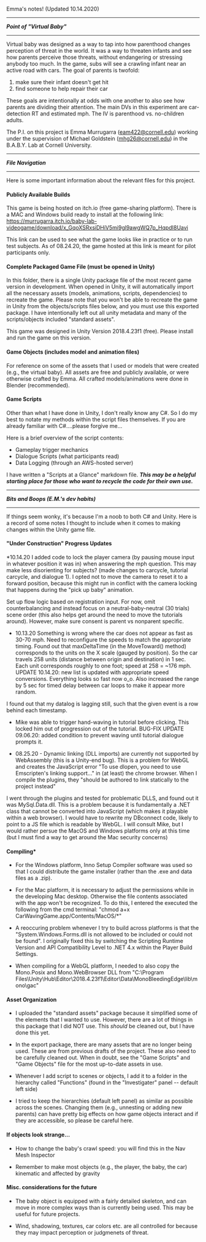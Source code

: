 Emma's notes! (Updated 10.14.2020)

*****************************
***Point of "Virtual Baby"***
*****************************
Virtual baby was designed as a way to tap into how parenthood changes
perception of threat in the world. It was a way to threaten infants 
and see how parents perceive those threats, without endangering or
stressing anybody too much. In the game, subs will see a crawling infant 
near an active road with cars. The goal of parents is twofold: 

1. make sure their infant doesn't get hit 
2. find someone to help repair their car

These goals are intentionally at odds with one another to also see
how parents are dividing their attention. The main DVs in this experiment 
are car-detection RT and estimated mph. The IV is parenthood vs. no-children adults.


The P.I. on this project is Emma Murrugarra (eam422@cornell.edu) working under the supervision
of Michael Goldstein (mhg26@cornell.edu) in the B.A.B.Y. Lab at Cornell University. 


****************
***File Navigation***
****************
Here is some important information about the relevant files for this project.

#### **Publicly Available Builds**
This game is being hosted on itch.io (free game-sharing platform). There is a MAC and Windows
build ready to install at the following link: 
https://murrugarra.itch.io/baby-lab-videogame/download/x_GqoXSRxsiDHiV5mi9gl9awgWQ7p_HqpdI8Uavi

This link can be used to see what the game looks like in practice or to run test subjects. 
As of 08.24.20, the game hosted at this link is meant for pilot participants only.

#### **Complete Packaged Game File (must be opened in Unity)**
In this folder, there is a single Unity package file of the most recent game version in development. 
When opened in Unity, it will automatically import all the necessary assets (models, animations, 
scripts, dependencies) to recreate the game. Please note that you won't be able to recreate the game 
in Unity from the objects/scripts files below, and you must use this exported package. I have intentionally
left out all unity metadata and many of the scripts/objects included "standard assets". 

This game was designed in Unity Version 2018.4.23f1 (free). Please install and run the game on this version.

#### **Game Objects (includes model and animation files)**
For reference on some of the assets that I used or models that were created (e.g., the virtual baby).
All assets are free and publicly available, or were otherwise crafted by Emma. All crafted
models/animations were done in Blender (recommended). 

#### **Game Scripts**
Other than what I have done in Unity, I don't really know any C#. So I do my best to notate my methods
within the script files themselves. If you are already familiar with C#....please forgive me...

Here is a brief overview of the script contents:
* Gameplay trigger mechanics 
* Dialogue Scripts (what participants read)
* Data Logging (through an AWS-hosted server) 

I have written a "Scripts at a Glance" markdown file. ***This may be a helpful starting place for those
who want to recycle the code for their own use.***


*************************************
***Bits and Boops (E.M.'s dev habits)***
*************************************
If things seem wonky, it's because I'm a noob to both C# and Unity. Here is a record of some 
notes I thought to include when it comes to making changes within the Unity game file. 

#### **"Under Construction" Progress Updates**
*10.14.20 I added code to lock the player camera (by pausing mouse input in whatever position it was in) when answering the mph question. This may make less disorienting for subjects? (made changes to carcycle, tutorial carcycle, and dialogue 1). I opted not to move the camera to reset it to a forward position, because this might run in conflict with the camera locking that happens during the "pick up baby" animation. 

Set up flow logic based on registration input. For now, omit counterbalancing and instead focus on a neutral-baby-neutral (30 trials) scene order (this also helps get around the need to move the tutorials around). However, make sure consent is parent vs nonparent specific.

* 10.13.20 Something is wrong where the car does not appear as fast as 30-70 mph. Need to reconfigure the speeds to match the appropriate timing. Found out that maxDeltaTime (in the MoveToward() method) corresponds to the units on the X scale (gauged by position). So the car travels 258 units (distance between origin and destination) in 1 sec. Each unit corresponds roughly to one foot; speed at 258 = ~176 mph. UPDATE 10.14.20: new list is updated with appropriate speed conversions. Everything looks so fast now o_o. Also increased the range by 5 sec for timed delay between car loops to make it appear more random.

I found out that my datalog is lagging still, such that the given event is a row behind each timestamp. 


* Mike was able to trigger hand-waving in tutorial before clicking. This locked him out of progression out of the tutorial. BUG-FIX UPDATE 09.06.20: added condition to prevent waving until tutorial dialogue prompts it.

* 08.25.20 - Dynamic linking (DLL imports) are currently not supported by WebAssembly (this is a Unity-end bug). This is a problem for WebGL and creates the JavaScript error "To use dlopen, you need to use Emscripten's linking support..." in (at least) the chrome browser. When I compile the plugins, they "should be authored to link statically to the project instead"

I went through the plugins and tested for problematic DLLS, and found out it was MySql.Data.dll. This is a problem because it is fundamentally a .NET class that cannot be converted into JavaScript (which makes it playable within a web browser). I would have to rewrite my DBconnect code, likely to point to a JS file which is readable by WebGL. I will consult Mike, but I would rather persue the MacOS and Windows platforms only at this time (but I must find a way to get around the Mac security concerns)


#### **Compiling***
* For the Windows platform, Inno Setup Compiler software was used so that I could distribute the game installer (rather than the .exe and data files as a .zip).

* For the Mac platform, it is necessary to adjust the permissions while in the developing Mac desktop. Otherwise the file contents associated with the app won't be recognized. To do this, I entered the executed the following from the cmd terminal: "chmod a+x CarWavingGame.app/Contents/MacOS/*"


* A reoccuring problem whenever I try to build across platforms is that the "System.Windows.Forms.dll is not allowed to be included or could not be found". I originally fixed this by switching the Scripting Runtime Version and API Compatibility Level to .NET 4.x within the Player Build Settings.

* When compiling for a WebGL platform, I needed to also copy the Mono.Posix and Mono.WebBrowser DLL from
"C:\Program Files\Unity\Hub\Editor\2018.4.23f1\Editor\Data\MonoBleedingEdge\lib\mono\gac"



#### **Asset Organization** 
* I uploaded the "standard assets" package because it simplified some of the elements that I wanted to use. 
However, there are a lot of things in this package that I did NOT use. This *should* be cleaned out, but I have done this yet.

* In the export package, there are many assets that are no longer being used. These are from previous
drafts of the project. These also need to be carefully cleaned out. When in doubt, see the "Game Scripts"
and "Game Objects" file for the most up-to-date assets in use. 

* Whenever I add script to scenes or objects, I add it to a folder in the hierarchy called "Functions"
(found in the "Investigater" panel -- default left side)

* I tried to keep the hierarchies (default left panel) as similar as possible across the scenes. 
Changing them (e.g., unnesting or adding new parents) can have pretty big effects on how 
game objects interact and if they are accessible, so please be careful here.


#### **If objects look strange...**
* How to change the baby's crawl speed: you will find this in the Nav Mesh Inspector

* Remember to make most objects (e.g., the player, the baby, the car) kinematic and affected by gravity

#### **Misc. considerations for the future**
* The baby object is equipped with a fairly detailed skeleton, and can move
in more complex ways than is currently being used. This may be useful for future projects.

* Wind, shadowing, textures, car colors etc. are all controlled for because they may impact perception or judgmenets of threat.

